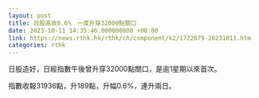 ```yaml
---
layout: post
title: 日股高收0.6%　一度升穿32000點關口
date: 2023-10-11 14:35:46.000000000 +08:00
link: https://news.rthk.hk/rthk/ch/component/k2/1722679-20231011.htm
categories: rthk
---
```


日股造好，日經指數午後曾升穿32000點關口，是逾1星期以來首次。

指數收報31936點，升189點，升幅0.6%，連升兩日。
